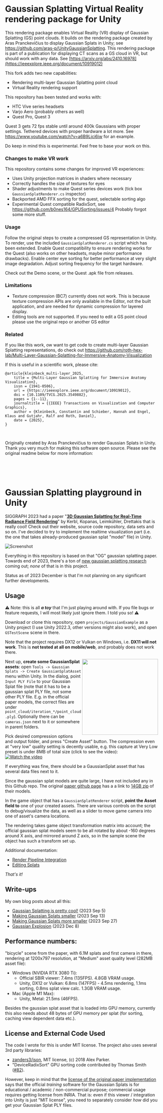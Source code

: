 # Gaussian Splatting Virtual Reality rendering package for Unity

This rendering package enables Virtual Reality (VR) display of Gaussian Splatting (GS) point clouds. It builds on the rendering package created by Aras Pranckevičius to display Gaussian Splats in Unity; see https://github.com/aras-p/UnityGaussianSplatting. This rendering package is part of a publication for displaying CT scans as a GS cloud in VR, but should work with any data. See [https://arxiv.org/abs/2410.16978](https://ieeexplore.ieee.org/document/10919012)

This fork adds two new capabilities:
- Rendering multi-layer Gaussian Splatting point cloud
- Virtual Reality rendering support

This repository has been tested and works with:
- HTC Vive series headsets
- Varjo Aero (probably others as well)
- Quest Pro, Quest 3

Quest 3 gets 72 fps stable until around 400k Gaussians with proper settings. Tethered devices with proper hardware a lot more. See https://www.youtube.com/watch?v=a6B9Ljci6iw for an example.

Do keep in mind this is experimental. Feel free to base your work on this.

### Changes to make VR work
This repository contains some changes for improved VR experiences:
- Uses Unity projection matrices in shaders where necessary
- Correctly handles the size of textures for eyes
- Shader adjustments to make Quest series devices work (tick box `GaussianSplatRenderer.cs` inspector)
- Backported AMD FFX sorting for the quest, selectable sorting algo
- Experimental Quest compatible RadixSort, see https://github.com/b0nes164/GPUSorting/issues/4
Probably forgot some more stuff.

### Usage

Follow the original steps to create a compressed GS representation in Unity. To render, use the included `GaussianSplatRenderer.cs` script which has been extended. Enable Quest compatibility to ensure rendering works for the Quest (also works on other headsets, maybe minor performance drawbacks). Enable center eye sorting for better performance at very slight image degradation. Adjust sorting frequency for the target hardware.

Check out the Demo scene, or the Quest .apk file from releases.

### Limitations

- Texture compression (BC7) currently does not work. This is because texture compression APIs are only available in the Editor, not the built application, and are needed for dynamic compression for layered display.
- Editing tools are not supported. If you need to edit a GS point cloud please use the original repo or another GS editor

### Related
If you like this work, ow want to get code to create multi-layer Gaussian Splatting representations, do check out https://github.com/roth-hex-lab/Multi-Layer-Gaussian-Splatting-for-Immersive-Anatomy-Visualization

If this is useful in a scientific work, please cite:
```
@article{kleinbeck_multi-layer_2025,
	title = {Multi-Layer Gaussian Splatting for Immersive Anatomy Visualization},
	issn = {1941-0506},
	url = {https://ieeexplore.ieee.org/document/10919012},
	doi = {10.1109/TVCG.2025.3549882},
	pages = {1--11},
	journaltitle = {{IEEE} Transactions on Visualization and Computer Graphics},
	author = {Kleinbeck, Constantin and Schieber, Hannah and Engel, Klaus and Gutjahr, Ralf and Roth, Daniel},
	date = {2025},
}
```

<br>


Originally created by Aras Pranckevičius to render Gaussian Splats in Unity. Thank you very much for making this software open source. Please see the original readme below for more information:

<br><br><br>

# Gaussian Splatting playground in Unity

SIGGRAPH 2023 had a paper "[**3D Gaussian Splatting for Real-Time Radiance Field Rendering**](https://repo-sam.inria.fr/fungraph/3d-gaussian-splatting/)" by Kerbl, Kopanas, Leimkühler, Drettakis
that is really cool! Check out their website, source code repository, data sets and so on. I've decided to try to implement the realtime visualization part (i.e. the one that takes already-produced
gaussian splat "model" file) in Unity.

![Screenshot](/docs/Images/shotOverview.jpg?raw=true "Screenshot")

Everything in this repository is based on that "OG" gaussian splatting paper. Towards end of 2023, there's a ton of
[new gaussian splatting research](https://github.com/MrNeRF/awesome-3D-gaussian-splatting) coming out; _none_ of that is in this project.

Status as of 2023 December is that I'm not planning on any significant further developments.

## Usage

:warning: Note: this is all _**a toy**_ that I'm just playing around with. If you file bugs or feature requests, I will most likely just ignore them. I told you so! :warning:

Download or clone this repository, open `projects/GaussianExample` as a Unity project (I use Unity 2022.3, other versions might also work),
and open `GSTestScene` scene in there.

Note that the project requires DX12 or Vulkan on Windows, i.e. **DX11 will not work**. This is **not tested at all on mobile/web**, and probably
does not work there.

<img align="right" src="docs/Images/shotAssetCreator.png" width="250px">

Next up, **create some GaussianSplat assets**: open `Tools -> Gaussian Splats -> Create GaussianSplatAsset` menu within Unity.
In the dialog, point `Input PLY File` to your Gaussian Splat file (note that it has to be a gaussian splat PLY file, not some 
other PLY file. E.g. in the official paper models, the correct files are under `point_cloud/iteration_*/point_cloud.ply`).
Optionally there can be `cameras.json` next to it or somewhere in parent folders.

Pick desired compression options and output folder, and press "Create Asset" button. The compression even at "very low" quality setting is decently usable, e.g. 
this capture at Very Low preset is under 8MB of total size (click to see the video): \
[![Watch the video](https://img.youtube.com/vi/iccfV0YlWVI/0.jpg)](https://youtu.be/iccfV0YlWVI)

If everything was fine, there should be a GaussianSplat asset that has several data files next to it.

Since the gaussian splat models are quite large, I have not included any in this Github repo. The original
[paper github page](https://github.com/graphdeco-inria/gaussian-splatting) has a a link to
[14GB zip](https://repo-sam.inria.fr/fungraph/3d-gaussian-splatting/datasets/pretrained/models.zip) of their models.


In the game object that has a `GaussianSplatRenderer` script, **point the Asset field to** one of your created assets.
There are various controls on the script to debug/visualize the data, as well as a slider to move game camera into one of asset's camera
locations.

The rendering takes game object transformation matrix into account; the official gaussian splat models seem to be all rotated by about
-160 degrees around X axis, and mirrored around Z axis, so in the sample scene the object has such a transform set up.

Additional documentation:

* [Render Pipeline Integration](/docs/render-pipeline-integration.md)
* [Editing Splats](/docs/splat-editing.md)

_That's it!_


## Write-ups

My own blog posts about all this:
* [Gaussian Splatting is pretty cool!](https://aras-p.info/blog/2023/09/05/Gaussian-Splatting-is-pretty-cool/) (2023 Sep 5)
* [Making Gaussian Splats smaller](https://aras-p.info/blog/2023/09/13/Making-Gaussian-Splats-smaller/) (2023 Sep 13)
* [Making Gaussian Splats more smaller](https://aras-p.info/blog/2023/09/27/Making-Gaussian-Splats-more-smaller/) (2023 Sep 27)
* [Gaussian Explosion](https://aras-p.info/blog/2023/12/08/Gaussian-explosion/) (2023 Dec 8)

## Performance numbers:

"bicycle" scene from the paper, with 6.1M splats and first camera in there, rendering at 1200x797 resolution,
at "Medium" asset quality level (282MB asset file):

* Windows (NVIDIA RTX 3080 Ti):
  * Official SBIR viewer: 7.4ms (135FPS). 4.8GB VRAM usage.
  * Unity, DX12 or Vulkan: 6.8ms (147FPS) - 4.5ms rendering, 1.1ms sorting, 0.8ms splat view calc. 1.3GB VRAM usage.
* Mac (Apple M1 Max):
  * Unity, Metal: 21.5ms (46FPS).

Besides the gaussian splat asset that is loaded into GPU memory, currently this also needs about 48 bytes of GPU memory
per splat (for sorting, caching view dependent data etc.).


## License and External Code Used

The code I wrote for this is under MIT license. The project also uses several 3rd party libraries:

- [zanders3/json](https://github.com/zanders3/json), MIT license, (c) 2018 Alex Parker.
- "DeviceRadixSort" GPU sorting code contributed by Thomas Smith ([#82](https://github.com/aras-p/UnityGaussianSplatting/pull/82)).

However, keep in mind that the [license of the original paper implementation](https://github.com/graphdeco-inria/gaussian-splatting/blob/main/LICENSE.md)
says that the official _training_ software for the Gaussian Splats is for educational / academic / non-commercial
purpose; commercial usage requires getting license from INRIA. That is: even if this viewer / integration
into Unity is just "MIT license", you need to separately consider *how* did you get your Gaussian Splat PLY files.

